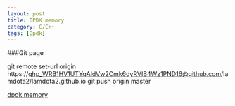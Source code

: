 ```yaml
---
layout: post
title: DPDK memory
category: C/C++
tags: [Dpdk]
---
```


###Git page

git remote set-url origin https://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@github.com/lamdota2/lamdota2.github.io
git push origin master

[dpdk memory]([http://stackoverflow.com/questions/3529459/what-is-the-difference-between-class-path-and-build-path](https://www.cnblogs.com/jiayy/p/3429725.html))

